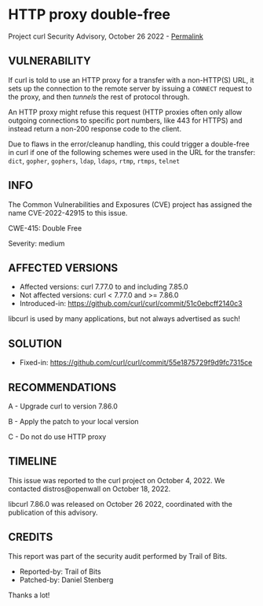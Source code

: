 HTTP proxy double-free
======================

Project curl Security Advisory, October 26 2022 -
[Permalink](https://curl.se/docs/CVE-2022-42915.html)

VULNERABILITY
-------------

If curl is told to use an HTTP proxy for a transfer with a non-HTTP(S) URL, it
sets up the connection to the remote server by issuing a `CONNECT` request to
the proxy, and then *tunnels* the rest of protocol through.

An HTTP proxy might refuse this request (HTTP proxies often only allow
outgoing connections to specific port numbers, like 443 for HTTPS) and instead
return a non-200 response code to the client.

Due to flaws in the error/cleanup handling, this could trigger a double-free
in curl if one of the following schemes were used in the URL for the transfer:
`dict`, `gopher`, `gophers`, `ldap`, `ldaps`, `rtmp`, `rtmps`, `telnet`

INFO
----

The Common Vulnerabilities and Exposures (CVE) project has assigned the name
CVE-2022-42915 to this issue.

CWE-415: Double Free

Severity: medium

AFFECTED VERSIONS
-----------------

- Affected versions: curl 7.77.0 to and including 7.85.0
- Not affected versions: curl < 7.77.0 and >= 7.86.0
- Introduced-in: https://github.com/curl/curl/commit/51c0ebcff2140c3

libcurl is used by many applications, but not always advertised as such!

SOLUTION
------------

- Fixed-in: https://github.com/curl/curl/commit/55e1875729f9d9fc7315ce

RECOMMENDATIONS
--------------

 A - Upgrade curl to version 7.86.0

 B - Apply the patch to your local version
 
 C - Do not do use HTTP proxy
 
TIMELINE
--------

This issue was reported to the curl project on October 4, 2022. We contacted
distros@openwall on October 18, 2022.

libcurl 7.86.0 was released on October 26 2022, coordinated with the
publication of this advisory.

CREDITS
-------

This report was part of the security audit performed by Trail of Bits.

- Reported-by: Trail of Bits
- Patched-by: Daniel Stenberg

Thanks a lot!
